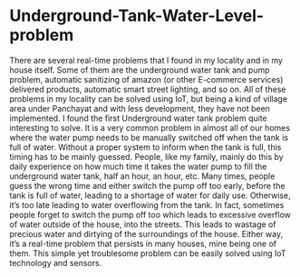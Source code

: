 # Underground-Tank-Water-Level-problem
There are several real-time problems that I found in my locality and in my house itself. Some of them are the underground water tank and pump problem, automatic sanitizing of amazon (or other E-commerce services) delivered products, automatic smart street lighting, and so on. All of these problems in my locality can be solved using IoT, but being a kind of village area under Panchayat and with less development, they have not been implemented. I found the first Underground water tank problem quite interesting to solve. It is a very common problem in almost all of our homes where the water pump needs to be manually switched off when the tank is full of water. Without a proper system to inform when the tank is full, this timing has to be mainly guessed. People, like my family, mainly do this by daily experience on how much time it takes the water pump to fill the underground water tank, half an hour, an hour, etc. Many times, people guess the wrong time and either switch the pump off too early, before the tank is full of water, leading to a shortage of water for daily use. Otherwise, it’s too late leading to water overflowing from the tank. In fact, sometimes people forget to switch the pump off too which leads to excessive overflow of water outside of the house, into the streets. This leads to wastage of precious water and dirtying of the surroundings of the house. Either way, it’s a real-time problem that persists in many houses, mine being one of them. This simple yet troublesome problem can be easily solved using IoT technology and sensors.  
